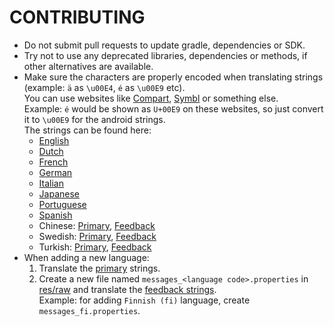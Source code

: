 # CONTRIBUTING
- Do not submit pull requests to update gradle, dependencies or SDK.
- Try not to use any deprecated libraries, dependencies or methods, if other alternatives are available.
- Make sure the characters are properly encoded when translating strings (example: `ä` as `\u00E4`, `é` as `\u00E9` etc).
  <br>You can use websites like [Compart](https://www.compart.com/en/unicode), [Symbl](https://symbl.cc/en/unicode/table/) or something else.
  <br>Example: `é` would be shown as `U+00E9` on these websites, so just convert it to `\u00E9` for the android strings.
  <br>The strings can be found here:
  - [English](https://github.com/StellarSand/IYPS/blob/main/app/src/main/res/values/strings.xml)
  - [Dutch](https://github.com/StellarSand/IYPS/blob/main/app/src/main/res/values-nl/strings.xml)
  - [French](https://github.com/StellarSand/IYPS/blob/main/app/src/main/res/values-fr/strings.xml)
  - [German](https://github.com/StellarSand/IYPS/blob/main/app/src/main/res/values-de/strings.xml)
  - [Italian](https://github.com/StellarSand/IYPS/blob/main/app/src/main/res/values-it/strings.xml)
  - [Japanese](https://github.com/StellarSand/IYPS/blob/main/app/src/main/res/values-ja/strings.xml)
  - [Portuguese](https://github.com/StellarSand/IYPS/blob/main/app/src/main/res/values-pt/strings.xml)
  - [Spanish](https://github.com/StellarSand/IYPS/blob/main/app/src/main/res/values-es/strings.xml)
  - Chinese: [Primary](https://github.com/StellarSand/IYPS/blob/main/app/src/main/res/values-zh/strings.xml), [Feedback](https://github.com/StellarSand/IYPS/blob/main/app/src/main/res/raw/messages_zh.properties)
  - Swedish: [Primary](https://github.com/StellarSand/IYPS/blob/main/app/src/main/res/values-sv/strings.xml), [Feedback](https://github.com/StellarSand/IYPS/blob/main/app/src/main/res/raw/messages_sv.properties)
  - Turkish: [Primary](https://github.com/StellarSand/IYPS/blob/main/app/src/main/res/values-tr/strings.xml), [Feedback](https://github.com/StellarSand/IYPS/blob/main/app/src/main/res/raw/messages_tr.properties)
- When adding a new language:
  1. Translate the [primary](https://github.com/StellarSand/IYPS/blob/main/app/src/main/res/values/strings.xml) strings.
  2. Create a new file named `messages_<language code>.properties` in [res/raw](https://github.com/StellarSand/IYPS/tree/main/app/src/main/res/raw) and translate the [feedback strings](https://github.com/nulab/zxcvbn4j/blob/main/src/main/resources/com/nulabinc/zxcvbn/messages.properties).
    <br>Example: for adding `Finnish (fi)` language, create `messages_fi.properties`.
